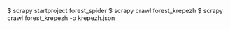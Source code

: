 $ scrapy startproject forest_spider
$ scrapy crawl forest_krepezh
$ scrapy crawl forest_krepezh -o krepezh.json
